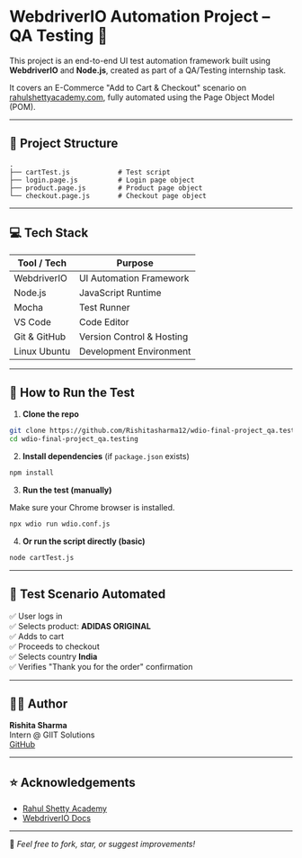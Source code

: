 # WebdriverIO Automation Project – QA Testing 🚀

This project is an end-to-end UI test automation framework built using **WebdriverIO** and **Node.js**, created as part of a QA/Testing internship task.

It covers an E-Commerce "Add to Cart & Checkout" scenario on [rahulshettyacademy.com](https://rahulshettyacademy.com/client), fully automated using the Page Object Model (POM).

---

## 📁 Project Structure

```
.
├── cartTest.js            # Test script
├── login.page.js          # Login page object
├── product.page.js        # Product page object
└── checkout.page.js       # Checkout page object
```

---

## 💻 Tech Stack

| Tool / Tech     | Purpose                       |
|----------------|-------------------------------|
| WebdriverIO     | UI Automation Framework       |
| Node.js         | JavaScript Runtime            |
| Mocha           | Test Runner                   |
| VS Code         | Code Editor                   |
| Git & GitHub    | Version Control & Hosting     |
| Linux Ubuntu    | Development Environment       |

---

## 🚀 How to Run the Test

1. **Clone the repo**

```bash
git clone https://github.com/Rishitasharma12/wdio-final-project_qa.testing.git
cd wdio-final-project_qa.testing
```

2. **Install dependencies** (if `package.json` exists)

```bash
npm install
```

3. **Run the test (manually)**

Make sure your Chrome browser is installed.

```bash
npx wdio run wdio.conf.js
```

4. **Or run the script directly (basic)**

```bash
node cartTest.js
```

---

## 🧪 Test Scenario Automated

✅ User logs in  
✅ Selects product: **ADIDAS ORIGINAL**  
✅ Adds to cart  
✅ Proceeds to checkout  
✅ Selects country **India**  
✅ Verifies "Thank you for the order" confirmation

---

## 👩‍💻 Author

**Rishita Sharma**  
Intern @ GIIT Solutions  
[GitHub](https://github.com/Rishitasharma12)

---

## ⭐ Acknowledgements

- [Rahul Shetty Academy](https://rahulshettyacademy.com/)
- [WebdriverIO Docs](https://webdriver.io/docs/gettingstarted)

---

📌 *Feel free to fork, star, or suggest improvements!*
